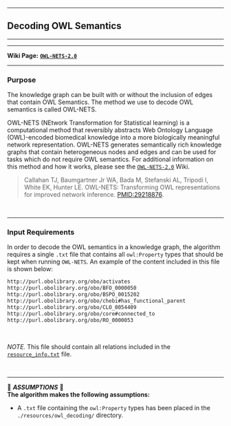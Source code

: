 ***
## Decoding OWL Semantics    
***
***

**Wiki Page:** **[`OWL-NETS-2.0`](https://github.com/callahantiff/PheKnowLator/wiki/OWL-NETS-2.0)**  

____

### Purpose
The knowledge graph can be built with or without the inclusion of edges that contain OWL Semantics. The method we use to decode OWL semantics is called OWL-NETS. 

OWL-NETS (NEtwork Transformation for Statistical learning) is a computational method that reversibly abstracts Web Ontology Language (OWL)-encoded biomedical knowledge into a more biologically meaningful network representation. OWL-NETS generates semantically rich knowledge graphs that contain heterogeneous nodes and edges and can be used for tasks which do not require OWL semantics. For additional information on this method and how it works, please see the [`OWL-NETS-2.0`](https://github.com/callahantiff/PheKnowLator/wiki/OWL-NETS) Wiki.
 
> Callahan TJ, Baumgartner Jr WA, Bada M, Stefanski AL, Tripodi I, White EK, Hunter LE. OWL-NETS: Transforming OWL representations for improved network inference. [PMID:29218876](https://www.ncbi.nlm.nih.gov/pmc/articles/PMC5737627/).

<br>

_____

### Input Requirements
In order to decode the OWL semantics in a knowledge graph, the algorithm requires a single `.txt` file that contains all `owl:Property` types that should be kept when running `OWL-NETS`. An example of the content included in this file is shown below:  
```txt
http://purl.obolibrary.org/obo/activates
http://purl.obolibrary.org/obo/BFO_0000050
http://purl.obolibrary.org/obo/BSPO_0015202
http://purl.obolibrary.org/obo/chebi#has_functional_parent
http://purl.obolibrary.org/obo/CLO_0054409
http://purl.obolibrary.org/obo/core#connected_to
http://purl.obolibrary.org/obo/RO_0000053
```

<br>

_NOTE._ This file should contain all relations included in the [`resource_info.txt`](https://github.com/callahantiff/PheKnowLator/blob/master/resources/resource_info.txt) file.

<br>

_____


🛑 *<b>ASSUMPTIONS</b>* 🛑  
**The algorithm makes the following assumptions:**
- A `.txt` file containing the `owl:Property` types has been placed in the `./resources/owl_decoding/` directory.   
